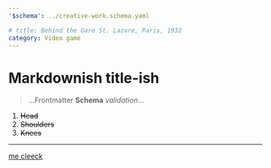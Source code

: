 ```yaml
---
'$schema': ../creative-work.schema.yaml

# title: Behind the Gare St. Lazare, Paris, 1932
category: Video game
---
```


# Markdownish title-ish

> …Frontmatter **Schema** _validation_…

1. ~~Head~~
2. ~~Shoulders~~
3. ~~Knees~~

---

[me cleeck](http://perdu.com)
